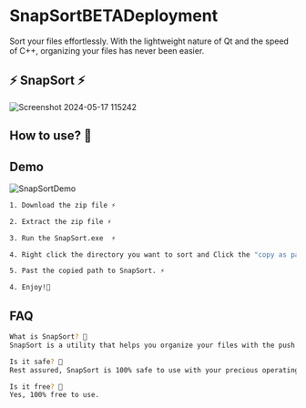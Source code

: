 # SnapSortBETADeployment

Sort your files effortlessly. With the lightweight nature of Qt and the speed of C++, organizing your files has never been easier.

## ⚡ SnapSort ⚡

![Screenshot 2024-05-17 115242](https://github.com/dayummson/SnapSortBETADeployment/assets/121912725/b5bf7166-54f0-443f-a267-d0d09837c95b)

## How to use? 🤔

## Demo

![SnapSortDemo](https://github.com/dayummson/SnapSortBETADeployment/assets/121912725/6bf87e73-0471-45fc-835e-4c7ebafb0767)

```bash
1. Download the zip file ⚡

2. Extract the zip file ⚡

3. Run the SnapSort.exe  ⚡

4. Right click the directory you want to sort and Click the "copy as path". ⚡

5. Past the copied path to SnapSort. ⚡

4. Enjoy!🤗
```

## FAQ

```bash
What is SnapSort? 🤔
SnapSort is a utility that helps you organize your files with the push of a button.

Is it safe? 🧐
Rest assured, SnapSort is 100% safe to use with your precious operating system.

Is it free? 🤨
Yes, 100% free to use.
```
